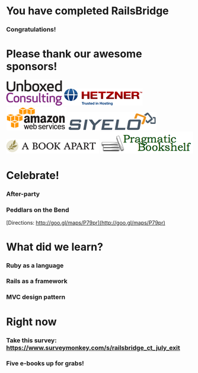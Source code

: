 <!SLIDE bullets incremental>
# You have completed RailsBridge
### Congratulations!

<!SLIDE bullets>
# Please thank our awesome sponsors!
![Unboxed](img/unboxed-logo.png)
![Hetzner](img/hetzner-logo.png)
![Amazon](img/aws-logo.png)
![Siyelo](img/siyelo-logo.png)
![ABookApart](img/aba-logo.png)
![PragProg](img/pragprog-logo.png)

<!SLIDE bullets>
# Celebrate!
### After-party
### Peddlars on the Bend
[Directions: http://goo.gl/maps/P79pr](http://goo.gl/maps/P79pr)

<!SLIDE bullets>
# What did we learn?
### Ruby as a language
### Rails as a framework
### MVC design pattern

<!SLIDE bullets>
# Right now
### Take this survey: https://www.surveymonkey.com/s/railsbridge_ct_july_exit
### Five e-books up for grabs!
